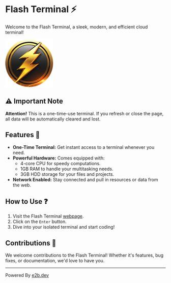 # Flash Terminal ⚡

Welcome to the Flash Terminal, a sleek, modern, and efficient cloud terminal!

![Flash Terminal Logo](./app/favicon.ico)

## ⚠️ Important Note

**Attention!** This is a one-time-use terminal. If you refresh or close the page, all data will be automatically cleared and lost.

## Features 🚀

- **One-Time Terminal:** Get instant access to a terminal whenever you need.
- **Powerful Hardware:** Comes equipped with:
  - 4-core CPU for speedy computations.
  - 1GB RAM to handle your multitasking needs.
  - 3GB HDD storage for your files and projects.
- **Network Enabled:** Stay connected and pull in resources or data from the web.

## How to Use ❓

1. Visit the Flash Terminal [webpage](https://flash-terminal.vercel.app/).
2. Click on the `Enter` button.
3. Dive into your isolated terminal and start coding!

## Contributions 🤝

We welcome contributions to the Flash Terminal! Whether it's features, bug fixes, or documentation, we'd love to have you.

---

Powered By [e2b.dev](https://www.e2b.dev)

